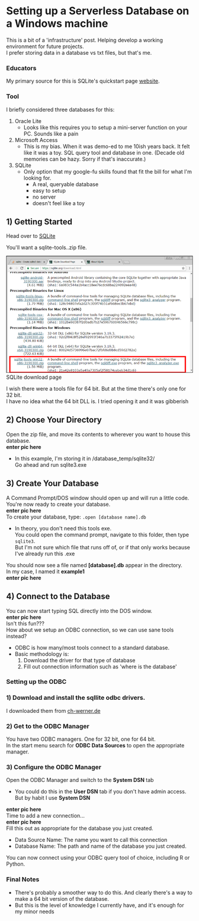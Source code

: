 # Setting up a Serverless Database on a Windows machine  

This is a bit of a 'infrastructure' post. Helping develop a working environment for future projects.  
I prefer storing data in a database vs txt files, but that's me.  

### Educators  

My primary source for this is SQLite's quickstart page [website](https://sqlite.org/quickstart.html).  

### Tool  
I briefly considered three databases for this:  
1. Oracle Lite
    * Looks like this requires you to setup a mini-server function on your PC. Sounds like a pain  
2. Microsoft Access  
    * This is my bias. When it was demo-ed to me 10ish years back. It felt like it was a toy. SQL query tool and database in one. (Decade old memories can be hazy. Sorry if that's inaccurate.)  
3. SQLite  
    * Only option that my google-fu skills found that fit the bill for what I'm looking for.  
        * A real, queryable database
        * easy to setup  
        * no server  
        * doesn't feel like a toy

## 1) Getting Started  
Head over to [SQLite](https://sqlite.org/download.html)  

You'll want a sqlite-tools..zip file.  

<div class="images">
  <img src="/assets/images/2018-02-15-setting-up-a-serverless-database-on-a-windows-machine/1_download_page.png">
  <div class="label">
    SQLite download page
  </div>
</div>




I wish there were a tools file for 64 bit. But at the time there's only one for 32 bit.  
I have no idea what the 64 bit DLL is. I tried opening it and it was gibberish  

## 2) Choose Your Directory  
Open the zip file, and move its contents to wherever you want to house this database.  
__enter pic here__  
* In this example, I'm storing it in /database_temp/sqlite32/  
Go ahead and run sqlite3.exe  

## 3) Create Your Database  
A Command Prompt/DOS window should open up and will run a little code.  
You're now ready to create your database.  
__enter pic here__  
To create your database, type: ```.open [database name].db ```  
* In theory, you don't need this tools exe.  
You could open the command prompt, navigate to this folder, then type ```sqlite3```.  
But I'm not sure which file that runs off of, or if that only works because I've already run this .exe  
  
You should now see a file named __[database].db__ appear in the directory.  
In my case, I named it __example1__  
__enter pic here__   

## 4) Connect to the Database  
You can now start typing SQL directly into the DOS window.  
__enter pic here__   
Isn't this fun???  
How about we setup an ODBC connection, so we can use sane tools instead?  
* ODBC is how many/most tools connect to a standard database.
* Basic methodology is:  
    1. Download the driver for that type of database
    2. Fill out connection information such as 'where is the database'  

### Setting up the ODBC  

### 1) Download and install the sqllite odbc drivers.  
I downloaded them from [ch-werner.de](http://www.ch-werner.de/sqliteodbc/)

### 2) Get to the ODBC Manager  
You have two ODBC managers. One for 32 bit, one for 64 bit.  
In the start menu search for __ODBC Data Sources__ to open the appropriate manager.  

### 3) Configure the ODBC Manager  
Open the ODBC Manager and switch to the __System DSN__ tab  
* You could do this in the __User DSN__ tab if you don't have admin access. But by habit I use __System DSN__  

__enter pic here__   
Time to add a new connection...  
__enter pic here__   
Fill this out as appropriate for the database you just created.  
* Data Source Name: The name you want to call this connection  
* Database Name: The path and name of the database you just created.  

You can now connect using your ODBC query tool of choice, including R or Python.  

### Final Notes  
* There's probably a smoother way to do this. And clearly there's a way to make a 64 bit version of the database.  
* But this is the level of knowledge I currently have, and it's enough for my minor needs



